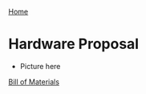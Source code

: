 [Home](/index.md)


# **Hardware Proposal**


* Picture here

[Bill of Materials](https://docs.google.com/spreadsheets/d/1t2ft6POlQOHWxzSHua7qpe4oo7F90Wr8/edit#gid=70035195)
